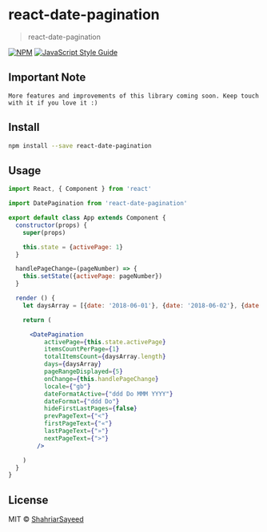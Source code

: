# react-date-pagination

> react-date-pagination

[![NPM](https://img.shields.io/npm/v/react-date-pagination.svg)](https://www.npmjs.com/package/react-date-pagination) [![JavaScript Style Guide](https://img.shields.io/badge/code_style-standard-brightgreen.svg)](https://standardjs.com)

## Important Note
```text
More features and improvements of this library coming soon. Keep touch with it if you love it :)
```

## Install

```bash
npm install --save react-date-pagination
```

## Usage

```jsx
import React, { Component } from 'react'

import DatePagination from 'react-date-pagination'

export default class App extends Component {
  constructor(props) {
    super(props)

    this.state = {activePage: 1}
  }

  handlePageChange=(pageNumber) => {
    this.setState({activePage: pageNumber})
  }

  render () {
    let daysArray = [{date: '2018-06-01'}, {date: '2018-06-02'}, {date: '2018-06-03'},{date: '2018-06-04'}, {date: '2018-06-05'}, {date: '2018-06-06'},{date: '2018-06-07'}, {date: '2018-06-08'}, {date: '2018-06-09'}]

    return (

      <DatePagination
          activePage={this.state.activePage}
          itemsCountPerPage={1}
          totalItemsCount={daysArray.length}
          days={daysArray}
          pageRangeDisplayed={5}
          onChange={this.handlePageChange}
          locale={"gb"}
          dateFormatActive={"ddd Do MMM YYYY"}
          dateFormat={"ddd Do"}
          hideFirstLastPages={false}
          prevPageText={"<"}
          firstPageText={"«"}
          lastPageText={"»"}
          nextPageText={">"}
        />

    )
  }
}

```

## License

MIT © [ShahriarSayeed](https://github.com/ShahriarSayeed)
